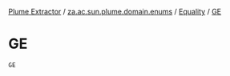 [Plume Extractor](../../index.md) / [za.ac.sun.plume.domain.enums](../index.md) / [Equality](index.md) / [GE](-g-e.md)

# GE

`GE`